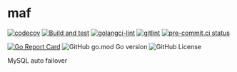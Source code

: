 # maf

[![codecov](https://codecov.io/gh/weastur/maf/graph/badge.svg?token=QANQ7BIQY9)](https://codecov.io/gh/weastur/maf)
[![Build and test](https://github.com/weastur/maf/actions/workflows/build-and-test.yaml/badge.svg)](https://github.com/weastur/maf/actions/workflows/build-and-test.yaml)
[![golangci-lint](https://github.com/weastur/maf/actions/workflows/golangci-lint.yaml/badge.svg)](https://github.com/weastur/maf/actions/workflows/golangci-lint.yaml)
[![gitlint](https://github.com/weastur/maf/actions/workflows/gitlint.yaml/badge.svg)](https://github.com/weastur/maf/actions/workflows/gitlint.yaml)
[![pre-commit.ci status](https://results.pre-commit.ci/badge/github/weastur/maf/main.svg)](https://results.pre-commit.ci/latest/github/weastur/maf/main)


[![Go Report Card](https://goreportcard.com/badge/github.com/weastur/maf)](https://goreportcard.com/report/github.com/weastur/maf)
![GitHub go.mod Go version](https://img.shields.io/github/go-mod/go-version/weastur/maf)
![GitHub License](https://img.shields.io/github/license/weastur/maf)

MySQL auto failover
